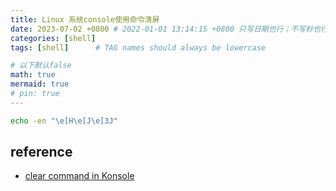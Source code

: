 ```yaml
---
title: Linux 系统console使用命令清屏
date: 2023-07-02 +0800 # 2022-01-01 13:14:15 +0800 只写日期也行；不写秒也行；这样也行 2022-03-09T00:55:42+08:00
categories: [shell]
tags: [shell]      # TAG names should always be lowercase

# 以下默认false
math: true
mermaid: true
# pin: true
---
```



```bash
echo -en "\e[H\e[J\e[3J"
```

## reference
* [clear command in Konsole](https://superuser.com/questions/122911/what-commands-can-i-use-to-reset-and-clear-my-terminal)
